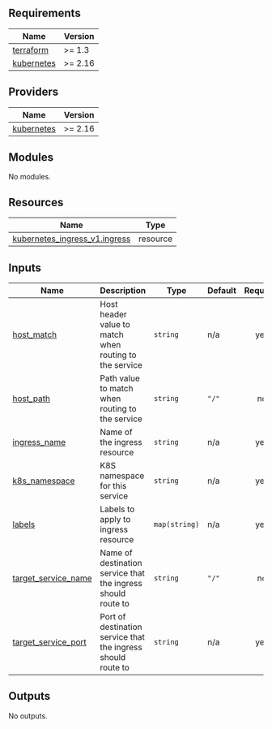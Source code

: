 <!-- START -->
## Requirements

| Name | Version |
|------|---------|
| <a name="requirement_terraform"></a> [terraform](#requirement\_terraform) | >= 1.3 |
| <a name="requirement_kubernetes"></a> [kubernetes](#requirement\_kubernetes) | >= 2.16 |

## Providers

| Name | Version |
|------|---------|
| <a name="provider_kubernetes"></a> [kubernetes](#provider\_kubernetes) | >= 2.16 |

## Modules

No modules.

## Resources

| Name | Type |
|------|------|
| [kubernetes_ingress_v1.ingress](https://registry.terraform.io/providers/hashicorp/kubernetes/latest/docs/resources/ingress_v1) | resource |

## Inputs

| Name | Description | Type | Default | Required |
|------|-------------|------|---------|:--------:|
| <a name="input_host_match"></a> [host\_match](#input\_host\_match) | Host header value to match when routing to the service | `string` | n/a | yes |
| <a name="input_host_path"></a> [host\_path](#input\_host\_path) | Path value to match when routing to the service | `string` | `"/"` | no |
| <a name="input_ingress_name"></a> [ingress\_name](#input\_ingress\_name) | Name of the ingress resource | `string` | n/a | yes |
| <a name="input_k8s_namespace"></a> [k8s\_namespace](#input\_k8s\_namespace) | K8S namespace for this service | `string` | n/a | yes |
| <a name="input_labels"></a> [labels](#input\_labels) | Labels to apply to ingress resource | `map(string)` | n/a | yes |
| <a name="input_target_service_name"></a> [target\_service\_name](#input\_target\_service\_name) | Name of destination service that the ingress should route to | `string` | `"/"` | no |
| <a name="input_target_service_port"></a> [target\_service\_port](#input\_target\_service\_port) | Port of destination service that the ingress should route to | `string` | n/a | yes |

## Outputs

No outputs.
<!-- END -->